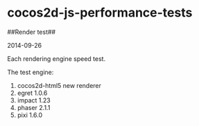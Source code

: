 cocos2d-js-performance-tests
============================

##Render test##

2014-09-26

Each rendering engine speed test.

The test engine:

1. cocos2d-html5 new renderer
2. egret 1.0.6 
3. impact 1.23
4. phaser 2.1.1
5. pixi 1.6.0